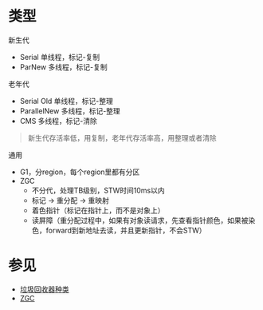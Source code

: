 # 类型
新生代
- Serial 单线程，标记-复制
- ParNew 多线程，标记-复制

老年代
- Serial Old 单线程，标记-整理
- ParallelNew 多线程，标记-整理
- CMS 多线程，标记-清除

> 新生代存活率低，用复制，老年代存活率高，用整理或者清除

通用
- G1，分region，每个region里都有分区
- ZGC
    - 不分代，处理TB级别，STW时间10ms以内
    - 标记 -> 重分配 -> 重映射
    - 着色指针（标记在指针上，而不是对象上）
    - 读屏障（重分配过程中，如果有对象读请求，先查看指针颜色，如果被染色，forward到新地址去读，并且更新指针，不会STW）


# 参见
- [垃圾回收器种类](https://www.ykuee.link/archives/308)
- [ZGC](https://juejin.cn/post/6937171502529773582)